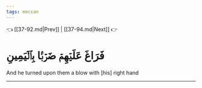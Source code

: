 ```yaml
---
tags: meccan
---
```


👈 [[37-92.md|Prev]] | [[37-94.md|Next]] 👉

# فَرَاغَ عَلَيۡهِمۡ ضَرۡبَۢا بِٱلۡيَمِينِ

And he turned upon them a blow with [his] right hand

---


